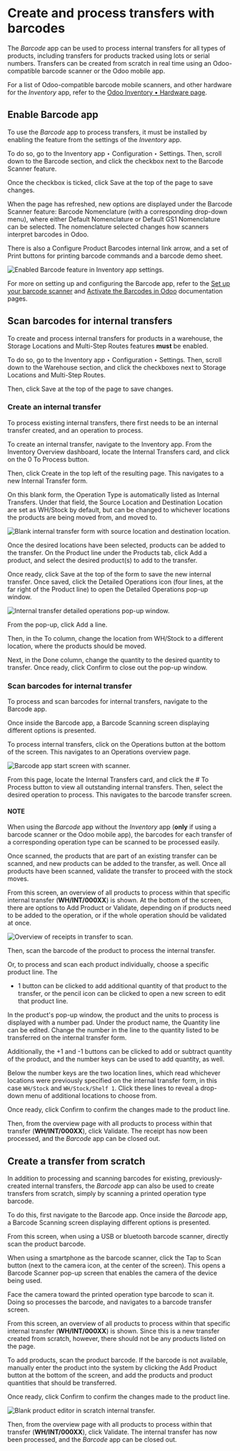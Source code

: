 # Create and process transfers with barcodes

The *Barcode* app can be used to process internal transfers for all types of products, including
transfers for products tracked using lots or serial numbers. Transfers can be created from scratch
in real time using an Odoo-compatible barcode scanner or the Odoo mobile app.

For a list of Odoo-compatible barcode mobile scanners, and other hardware for the *Inventory* app,
refer to the [Odoo Inventory • Hardware page](https://www.odoo.com/app/inventory-hardware).

## Enable Barcode app

To use the *Barcode* app to process transfers, it must be installed by enabling the feature from the
settings of the *Inventory* app.

To do so, go to the Inventory app ‣ Configuration ‣ Settings. Then, scroll down
to the Barcode section, and click the checkbox next to the Barcode Scanner
feature.

Once the checkbox is ticked, click Save at the top of the page to save changes.

When the page has refreshed, new options are displayed under the Barcode Scanner
feature: Barcode Nomenclature (with a corresponding drop-down menu), where either
Default Nomenclature or Default GS1 Nomenclature can be selected. The
nomenclature selected changes how scanners interpret barcodes in Odoo.

There is also a Configure Product Barcodes internal link arrow, and a set of
Print buttons for printing barcode commands and a barcode demo sheet.

![Enabled Barcode feature in Inventory app settings.](transfers_scratch/transfers-scratch-enabled-barcode-setting.png)

For more on setting up and configuring the Barcode app, refer to the [Set up your
barcode scanner](../setup/hardware.md) and [Activate the Barcodes in Odoo](../setup/software.md)
documentation pages.

## Scan barcodes for internal transfers

To create and process internal transfers for products in a warehouse, the Storage
Locations and Multi-Step Routes features **must** be enabled.

To do so, go to the Inventory app ‣ Configuration ‣ Settings. Then, scroll down
to the Warehouse section, and click the checkboxes next to Storage Locations
and Multi-Step Routes.

Then, click Save at the top of the page to save changes.

### Create an internal transfer

To process existing internal transfers, there first needs to be an internal transfer created, and an
operation to process.

To create an internal transfer, navigate to the Inventory app. From the
Inventory Overview dashboard, locate the Internal Transfers card, and click
on the 0 To Process button.

Then, click Create in the top left of the resulting page. This navigates to a new
Internal Transfer form.

On this blank form, the Operation Type is automatically listed as Internal
Transfers. Under that field, the Source Location and Destination Location
are set as WH/Stock by default, but can be changed to whichever locations the products
are being moved from, and moved to.

![Blank internal transfer form with source location and destination location.](transfers_scratch/transfers-scratch-internal-transfer-form.png)

Once the desired locations have been selected, products can be added to the transfer. On the
Product line under the Products tab, click Add a product, and
select the desired product(s) to add to the transfer.

Once ready, click Save at the top of the form to save the new internal transfer. Once
saved, click the Detailed Operations icon (four lines, at the far right of the
Product line) to open the Detailed Operations pop-up window.

![Internal transfer detailed operations pop-up window.](transfers_scratch/transfers-scratch-detailed-operations-popup.png)

From the pop-up, click Add a line.

Then, in the To column, change the location from WH/Stock to a different
location, where the products should be moved.

Next, in the Done column, change the quantity to the desired quantity to transfer. Once
ready, click Confirm to close out the pop-up window.

### Scan barcodes for internal transfer

To process and scan barcodes for internal transfers, navigate to the Barcode app.

Once inside the Barcode app, a Barcode Scanning screen displaying different
options is presented.

To process internal transfers, click on the Operations button at the bottom of the
screen. This navigates to an Operations overview page.

![Barcode app start screen with scanner.](transfers_scratch/transfers-scratch-barcode-app.png)

From this page, locate the Internal Transfers card, and click the # To
Process button to view all outstanding internal transfers. Then, select the desired operation to
process. This navigates to the barcode transfer screen.

#### NOTE
When using the *Barcode* app without the *Inventory* app (**only** if using a barcode scanner or
the Odoo mobile app), the barcodes for each transfer of a corresponding operation type can be
scanned to be processed easily.

Once scanned, the products that are part of an existing transfer can be scanned, and new products
can be added to the transfer, as well. Once all products have been scanned, validate the transfer
to proceed with the stock moves.

From this screen, an overview of all products to process within that specific internal transfer
(**WH/INT/000XX**) is shown. At the bottom of the screen, there are options to Add
Product or Validate, depending on if products need to be added to the operation, or if
the whole operation should be validated at once.

![Overview of receipts in transfer to scan.](transfers_scratch/transfers-scratch-receipts-overview.png)

Then, scan the barcode of the product to process the internal transfer.

Or, to process and scan each product individually, choose a specific product line. The
+ 1 button can be clicked to add additional quantity of that product to the transfer, or
the pencil icon can be clicked to open a new screen to edit that product line.

In the product's pop-up window, the product and the units to process is displayed with a number pad.
Under the product name, the Quantity line can be edited. Change the number in the line
to the quantity listed to be transferred on the internal transfer form.

Additionally, the +1 and -1 buttons can be clicked to add or subtract
quantity of the product, and the number keys can be used to add quantity, as well.

Below the number keys are the two location lines, which read whichever locations were
previously specified on the internal transfer form, in this case `WH/Stock` and `WH/Stock/Shelf 1`.
Click these lines to reveal a drop-down menu of additional locations to choose from.

Once ready, click Confirm to confirm the changes made to the product line.

Then, from the overview page with all products to process within that transfer (**WH/INT/000XX**),
click Validate. The receipt has now been processed, and the *Barcode* app can be closed
out.

## Create a transfer from scratch

In addition to processing and scanning barcodes for existing, previously-created internal transfers,
the *Barcode* app can also be used to create transfers from scratch, simply by scanning a printed
operation type barcode.

To do this, first navigate to the Barcode app. Once inside the *Barcode* app, a
Barcode Scanning screen displaying different options is presented.

From this screen, when using a USB or bluetooth barcode scanner, directly scan the product barcode.

When using a smartphone as the barcode scanner, click the Tap to Scan button (next to
the camera icon, at the center of the screen). This opens a Barcode Scanner pop-up
screen that enables the camera of the device being used.

Face the camera toward the printed operation type barcode to scan it. Doing so processes the
barcode, and navigates to a barcode transfer screen.

From this screen, an overview of all products to process within that specific internal transfer
(**WH/INT/000XX**) is shown. Since this is a new transfer created from scratch, however, there
should not be any products listed on the page.

To add products, scan the product barcode. If the barcode is not available, manually enter the
product into the system by clicking the Add Product button at the bottom of the screen,
and add the products and product quantities that should be transferred.

Once ready, click Confirm to confirm the changes made to the product line.

![Blank product editor in scratch internal transfer.](transfers_scratch/transfers-scratch-blank-product-editor.png)

Then, from the overview page with all products to process within that transfer (**WH/INT/000XX**),
click Validate. The internal transfer has now been processed, and the *Barcode* app can
be closed out.
